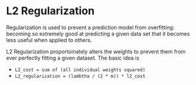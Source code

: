 # L2 Regularization

Regularization is used to prevent a prediction model from overfitting: becoming so extremely good at predicting a given data set that it becomes less useful when applied to others.

L2 Regularization proportoinately alters the weights to prevent them from ever perfectly fitting a given dataset. 
The basic idea is
* `L2_cost = sum of (all individual weights squared)`
* `L2_regularization = (lambtha / (2 * m)) * l2_cost`
